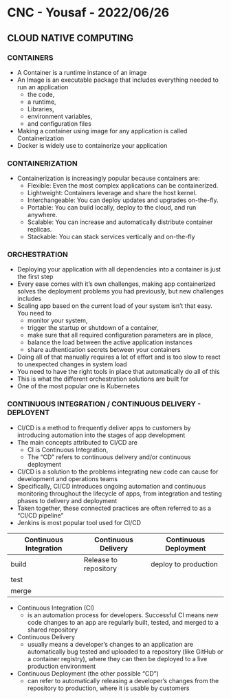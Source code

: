 # CNC - Yousaf - 2022/06/26

## CLOUD NATIVE COMPUTING

### CONTAINERS

- A Container is a runtime instance of an image
- An Image is an executable package that includes everything needed to run an application
  - the code,
  - a runtime,
  - Libraries,
  - environment variables,
  - and configuration files
- Making a container using image for any application is called Containerization
- Docker is widely use to containerize your application

### CONTAINERIZATION

- Containerization is increasingly popular because containers are:
  - Flexible: Even the most complex applications can be containerized.
  - Lightweight: Containers leverage and share the host kernel.
  - Interchangeable: You can deploy updates and upgrades on-the-fly.
  - Portable: You can build locally, deploy to the cloud, and run anywhere.
  - Scalable: You can increase and automatically distribute container replicas.
  - Stackable: You can stack services vertically and on-the-fly

### ORCHESTRATION

- Deploying your application with all dependencies into a container is just the first step
- Every ease comes with it’s own challenges, making app containerized solves the deployment problems you had previously, but new challenges includes
- Scaling app based on the current load of your system isn’t that easy. You need to
  - monitor your system,
  - trigger the startup or shutdown of a container,
  - make sure that all required configuration parameters are in place,
  - balance the load between the active application instances
  - share authentication secrets between your containers
- Doing all of that manually requires a lot of effort and is too slow to react to unexpected changes in system load
- You need to have the right tools in place that automatically do all of this
- This is what the different orchestration solutions are built for
- One of the most popular one is Kubernetes

### CONTINUOUS INTEGRATION / CONTINUOUS DELIVERY - DEPLOYENT

- CI/CD is a method to frequently deliver apps to customers by introducing automation into the stages of app development
- The main concepts attributed to CI/CD are
  - CI is Continuous Integration,
  - The “CD” refers to continuous delivery and/or continuous deployment
- CI/CD is a solution to the problems integrating new code can cause for development and operations teams
- Specifically, CI/CD introduces ongoing automation and continuous monitoring throughout the lifecycle of apps, from integration and testing phases to delivery and deployment
- Taken together, these connected practices are often referred to as a “CI/CD pipeline”
- Jenkins is most popular tool used for CI/CD

| Continuous Integration | Continuous Delivery   | Continuous Deployment |
| ---------------------- | --------------------- | --------------------- |
| build                  | Release to repository | deploy to production  |
| test                   |                       |                       |
| merge                  |                       |                       |

- Continuous Integration (CI)
  - is an automation process for developers. Successful CI means new code changes to an app are regularly built, tested, and merged to a shared repository
- Continuous Delivery
  - usually means a developer’s changes to an application are automatically bug tested and uploaded to a repository (like GitHub or a container registry), where they can then be deployed to a live production environment
- Continuous Deployment (the other possible “CD”)
  - can refer to automatically releasing a developer’s changes from the repository to production, where it is usable by customers
